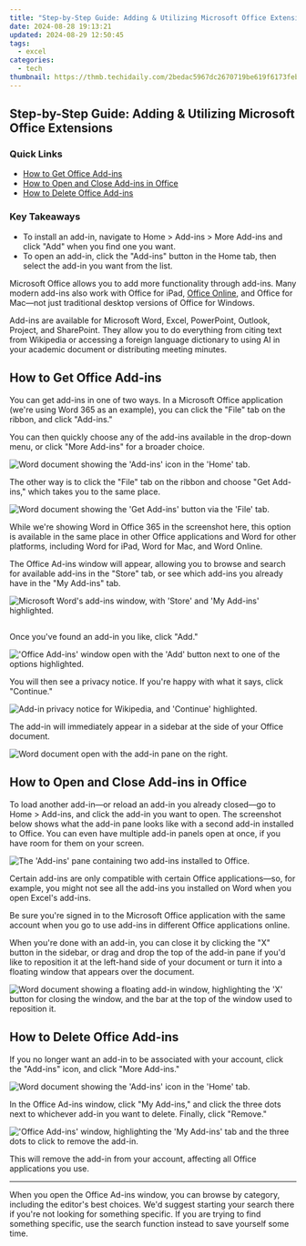 ```yaml
---
title: "Step-by-Step Guide: Adding & Utilizing Microsoft Office Extensions"
date: 2024-08-28 19:13:21
updated: 2024-08-29 12:50:45
tags:
  - excel
categories:
  - tech
thumbnail: https://thmb.techidaily.com/2bedac5967dc2670719be619f6173feb9adb0500628b631392642fa41c539d87.jpg
---
```


## Step-by-Step Guide: Adding & Utilizing Microsoft Office Extensions

### Quick Links

* [How to Get Office Add-ins](https://tiktok-clips.techidaily.com/updated-leaders-in-conversion-6-best-no-cost-tiktok-to-mp3-online-tools-for-2024/)
* [How to Open and Close Add-ins in Office](https://youtube-zero.techidaily.com/iscover-the-secrets-to-youtubes-rankings-with-keywords/)
* [How to Delete Office Add-ins](https://screen-video-capture.techidaily.com/in-2024-perfecting-the-art-of-saving-gameplay-footage-on-android/)

### Key Takeaways

* To install an add-in, navigate to Home > Add-ins > More Add-ins and click "Add" when you find one you want.
* To open an add-in, click the "Add-ins" button in the Home tab, then select the add-in you want from the list.

 Microsoft Office allows you to add more functionality through add-ins. Many modern add-ins also work with Office for iPad, [Office Online](https://instagram-video-files.techidaily.com/updated-in-2024-immortalize-memories-unleash-save-free-magic/), and Office for Mac—not just traditional desktop versions of Office for Windows.

 Add-ins are available for Microsoft Word, Excel, PowerPoint, Outlook, Project, and SharePoint. They allow you to do everything from citing text from Wikipedia or accessing a foreign language dictionary to using AI in your academic document or distributing meeting minutes.

##  How to Get Office Add-ins

 You can get add-ins in one of two ways. In a Microsoft Office application (we're using Word 365 as an example), you can click the "File" tab on the ribbon, and click "Add-ins."

 You can then quickly choose any of the add-ins available in the drop-down menu, or click "More Add-ins" for a broader choice.

![Word document showing the 'Add-ins' icon in the 'Home' tab.](https://static1.howtogeekimages.com/wordpress/wp-content/uploads/2024/02/add-ins-icon-1.png) 

 The other way is to click the "File" tab on the ribbon and choose "Get Add-ins," which takes you to the same place.

![Word document showing the 'Get Add-ins' button via the 'File' tab.](https://static1.howtogeekimages.com/wordpress/wp-content/uploads/2024/02/get-add-ins.png) 

 While we're showing Word in Office 365 in the screenshot here, this option is available in the same place in other Office applications and Word for other platforms, including Word for iPad, Word for Mac, and Word Online.

 The Office Ad-ins window will appear, allowing you to browse and search for available add-ins in the "Store" tab, or see which add-ins you already have in the "My Add-ins" tab.

![Microsoft Word's add-ins window, with 'Store' and 'My Add-ins' highlighted.](https://static1.howtogeekimages.com/wordpress/wp-content/uploads/2024/02/add-ins-window-1.png) 

## 

 Once you've found an add-in you like, click "Add."

!['Office Add-ins' window open with the 'Add' button next to one of the options highlighted.](https://static1.howtogeekimages.com/wordpress/wp-content/uploads/2024/02/choose-add-in.png) 

 You will then see a privacy notice. If you're happy with what it says, click "Continue."

![Add-in privacy notice for Wikipedia, and 'Continue' highlighted.](https://static1.howtogeekimages.com/wordpress/wp-content/uploads/2024/02/privacy-notice.png) 

 The add-in will immediately appear in a sidebar at the side of your Office document.

![Word document open with the add-in pane on the right.](https://static1.howtogeekimages.com/wordpress/wp-content/uploads/2024/02/add-in-pane.png) 

##  How to Open and Close Add-ins in Office

 To load another add-in—or reload an add-in you already closed—go to Home > Add-ins, and click the add-in you want to open. The screenshot below shows what the add-in pane looks like with a second add-in installed to Office. You can even have multiple add-in panels open at once, if you have room for them on your screen.

![The 'Add-ins' pane containing two add-ins installed to Office.](https://static1.howtogeekimages.com/wordpress/wp-content/uploads/2024/02/more-add-ins.png) 

 Certain add-ins are only compatible with certain Office applications—so, for example, you might not see all the add-ins you installed on Word when you open Excel's add-ins.

 Be sure you're signed in to the Microsoft Office application with the same account when you go to use add-ins in different Office applications online.

 When you're done with an add-in, you can close it by clicking the "X" button in the sidebar, or drag and drop the top of the add-in pane if you'd like to reposition it at the left-hand side of your document or turn it into a floating window that appears over the document.

![Word document showing a floating add-in window, highlighting the 'X' button for closing the window, and the bar at the top of the window used to reposition it.](https://static1.howtogeekimages.com/wordpress/wp-content/uploads/2024/02/click-and-drag.png) 

##  How to Delete Office Add-ins

 If you no longer want an add-in to be associated with your account, click the "Add-ins" icon, and click "More Add-ins."

![Word document showing the 'Add-ins' icon in the 'Home' tab.](https://static1.howtogeekimages.com/wordpress/wp-content/uploads/2024/02/add-ins-icon-1.png) 

 In the Office Ad-ins window, click "My Add-ins," and click the three dots next to whichever add-in you want to delete. Finally, click "Remove."

!['Office Add-ins' window, highlighting the 'My Add-ins' tab and the three dots to click to remove the add-in.](https://static1.howtogeekimages.com/wordpress/wp-content/uploads/2024/02/remove-add-ins.png) 

 This will remove the add-in from your account, affecting all Office applications you use.

---

 When you open the Office Ad-ins window, you can browse by category, including the editor's best choices. We'd suggest starting your search there if you're not looking for something specific. If you are trying to find something specific, use the search function instead to save yourself some time.

<ins class="adsbygoogle"
     style="display:block"
     data-ad-format="autorelaxed"
     data-ad-client="ca-pub-7571918770474297"
     data-ad-slot="1223367746"></ins>



<ins class="adsbygoogle"
     style="display:block"
     data-ad-client="ca-pub-7571918770474297"
     data-ad-slot="8358498916"
     data-ad-format="auto"
     data-full-width-responsive="true"></ins>
